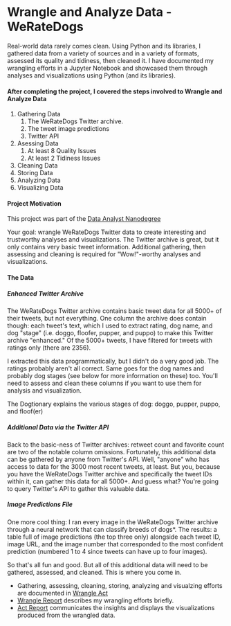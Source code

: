 # Wrangle and Analyze Data - WeRateDogs

Real-world data rarely comes clean. Using Python and its libraries, I gathered data from a variety
of sources and in a variety of formats, assessed its quality and tidiness, then cleaned it. 
I have documented my wrangling efforts in a Jupyter Notebook and showcased them through analyses 
and visualizations using Python (and its libraries).

#### After completing the project, I covered the steps involved to Wrangle and Analyze Data
1. Gathering Data
   1. The WeRateDogs Twitter archive.
   2. The tweet image predictions
   3. Twitter API
2. Asessing Data
   1. At least 8 Quality Issues
   2. At least 2 Tidiness Issues
3. Cleaning Data
4. Storing Data
5. Analyzing Data
6. Visualizing Data


#### Project Motivation
This project was part of the [Data Analyst Nanodegree](https://d20vrrgs8k4bvw.cloudfront.net/documents/en-US/nd002-syllabus_2018-June_v9.pdf?utm_campaign=acq_100_auto_ndxxx_syllabus_global&utm_source=blueshift&utm_medium=email&utm_content=acq_100_auto_ndxxx_auto-syllabus_global&bsft_clkid=e35bb41c-6de3-4fd8-a8be-98fde6853f64&bsft_uid=c298ccd0-50bd-484b-9481-d45b3ac669f8&bsft_mid=13f86b25-7b59-4122-8af9-19e22212dcab&bsft_eid=063b0846-68f4-0fd6-1512-dae12f602902&bsft_txnid=a274ee4a-7f22-412e-80ef-a9b8bbddd46a)

Your goal: wrangle WeRateDogs Twitter data to create interesting and trustworthy analyses 
and visualizations. The Twitter archive is great, but it only contains very basic tweet 
information. Additional gathering, then assessing and cleaning is required for "Wow!"-worthy 
analyses and visualizations.

#### The Data
##### Enhanced Twitter Archive
The WeRateDogs Twitter archive contains basic tweet data for all 5000+ of their tweets, but not 
everything. One column the archive does contain though: each tweet's text, which I used to extract 
rating, dog name, and dog "stage" (i.e. doggo, floofer, pupper, and puppo) to make this Twitter 
archive "enhanced." Of the 5000+ tweets, I have filtered for tweets with ratings only (there are 2356).

I extracted this data programmatically, but I didn't do a very good job. The ratings probably 
aren't all correct. Same goes for the dog names and probably dog stages (see below for more 
information on these) too. You'll need to assess and clean these columns if you want to use 
them for analysis and visualization.

The Dogtionary explains the various stages of dog: doggo, pupper, puppo, and floof(er)

##### Additional Data via the Twitter API
Back to the basic-ness of Twitter archives: retweet count and favorite count are two of the notable 
column omissions. Fortunately, this additional data can be gathered by anyone from Twitter's API. 
Well, "anyone" who has access to data for the 3000 most recent tweets, at least. But you, because 
you have the WeRateDogs Twitter archive and specifically the tweet IDs within it, can gather this 
data for all 5000+. And guess what? You're going to query Twitter's API to gather this valuable data.

##### Image Predictions File

One more cool thing: I ran every image in the WeRateDogs Twitter archive through a neural network 
that can classify breeds of dogs*. The results: a table full of image predictions (the top three only) 
alongside each tweet ID, image URL, and the image number that corresponded to the most confident prediction 
(numbered 1 to 4 since tweets can have up to four images).

So that's all fun and good. But all of this additional data will need to be gathered, assessed, 
and cleaned. This is where you come in.


- Gathering, assessing, cleaning, storing, analyzing and visualzing efforts are documented in [Wrangle Act](https://github.com/kbhardwaj27/Wrangle-And-Analyze-Data/blob/master/wrangle_act.ipynb)
- [Wrangle Report](https://github.com/kbhardwaj27/Wrangle-And-Analyze-Data/blob/master/wrangle_act.ipynb) describes my wrangling efforts briefly.
- [Act Report](https://github.com/kbhardwaj27/Wrangle-And-Analyze-Data/blob/master/act_report.pdf) communicates the insights and displays the visualizations produced from the wrangled data.
